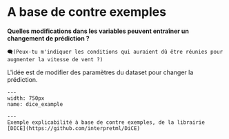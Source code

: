 # A base de contre exemples

**Quelles modifications dans les variables peuvent entraîner un changement de prédiction ?**

```
🗨️(Peux-tu m'indiquer les conditions qui auraient dû être réunies pour augmenter la vitesse de vent ?)
```

L'idée est de modifier des paramètres du dataset pour changer la prédiction.

```{figure} ../../../../assets/dice_example.png
---
width: 750px
name: dice_example

---
Exemple explicabilité à base de contre exemples, de la librairie [DICE](https://github.com/interpretml/DiCE)
```